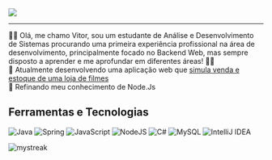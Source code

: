 <img src="https://capsule-render.vercel.app/api?type=waving&theme=cobalt&height=200&section=header&text=Bem+Vindo&fontSize=90&animation=fadeIn" />
<hr>

👋🏽 Olá, me chamo Vitor, sou um estudante de Análise e Desenvolvimento de Sistemas procurando uma primeira experiência profissional na área de desenvolvimento, principalmente focado no Backend Web, mas sempre disposto a aprender e me aprofundar em diferentes áreas! 💪🏽  
 🔭 Atualmente desenvolvendo uma aplicação web que <a href="https://github.com/vitorrf4/squaresmasher" target="_blank"> simula venda e estoque de uma loja de filmes </a>  
🌱 Refinando meu conhecimento de Node.Js

## Ferramentas e Tecnologias

![Java](https://img.shields.io/badge/java-%23ED8B00.svg?style=for-the-badge&logo=openjdk&logoColor=white)
![Spring](https://img.shields.io/badge/spring-%236DB33F.svg?style=for-the-badge&logo=spring&logoColor=white)
![JavaScript](https://img.shields.io/badge/javascript-%23323330.svg?style=for-the-badge&logo=javascript&logoColor=%23F7DF1E)
![NodeJS](https://img.shields.io/badge/node.js-6DA55F?style=for-the-badge&logo=node.js&logoColor=white)
![C#](https://img.shields.io/badge/c%23-%23239120.svg?style=for-the-badge&logo=c-sharp&logoColor=white)
![MySQL](https://img.shields.io/badge/mysql-%2300f.svg?style=for-the-badge&logo=mysql&logoColor=white)
![IntelliJ IDEA](https://img.shields.io/badge/IntelliJ-000000.svg?style=for-the-badge&logo=intellij-idea&logoColor=white)

<img src="https://github-readme-streak-stats.herokuapp.com/?user=vitorrf4&theme=tokyonight" alt="mystreak"/>
